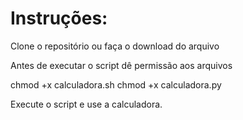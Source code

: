 # Instruções:
Clone o repositório ou faça o download do arquivo

Antes de executar o script dê permissão aos arquivos

chmod +x calculadora.sh
chmod +x calculadora.py

Execute o script e use a calculadora.
